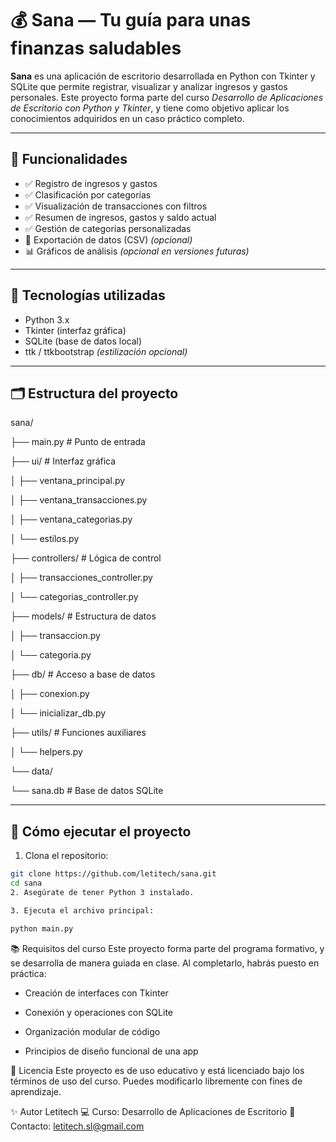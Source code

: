 # 💰 Sana — Tu guía para unas finanzas saludables

**Sana** es una aplicación de escritorio desarrollada en Python con Tkinter y SQLite que permite registrar, visualizar y analizar ingresos y gastos personales. Este proyecto forma parte del curso _Desarrollo de Aplicaciones de Escritorio con Python y Tkinter_, y tiene como objetivo aplicar los conocimientos adquiridos en un caso práctico completo.

---

## 🧩 Funcionalidades

- ✅ Registro de ingresos y gastos
- ✅ Clasificación por categorías
- ✅ Visualización de transacciones con filtros
- ✅ Resumen de ingresos, gastos y saldo actual
- ✅ Gestión de categorías personalizadas
- 🔄 Exportación de datos (CSV) *(opcional)*
- 📊 Gráficos de análisis *(opcional en versiones futuras)*

---

## 🧰 Tecnologías utilizadas

- Python 3.x
- Tkinter (interfaz gráfica)
- SQLite (base de datos local)
- ttk / ttkbootstrap *(estilización opcional)*

---

## 🗂 Estructura del proyecto

sana/

├── main.py # Punto de entrada

├── ui/ # Interfaz gráfica

│ ├── ventana_principal.py

│ ├── ventana_transacciones.py

│ ├── ventana_categorias.py

│ └── estilos.py

├── controllers/ # Lógica de control

│ ├── transacciones_controller.py

│ └── categorias_controller.py

├── models/ # Estructura de datos

│ ├── transaccion.py

│ └── categoria.py

├── db/ # Acceso a base de datos

│ ├── conexion.py

│ └── inicializar_db.py

├── utils/ # Funciones auxiliares

│ └── helpers.py

└── data/

└── sana.db # Base de datos SQLite


---

## 🚀 Cómo ejecutar el proyecto

1. Clona el repositorio:

```bash
git clone https://github.com/letitech/sana.git
cd sana
2. Asegúrate de tener Python 3 instalado.

3. Ejecuta el archivo principal:

python main.py
```

📚 Requisitos del curso
Este proyecto forma parte del programa formativo, y se desarrolla de manera guiada en clase. Al completarlo, habrás puesto en práctica:

* Creación de interfaces con Tkinter

* Conexión y operaciones con SQLite

* Organización modular de código

* Principios de diseño funcional de una app

📌 Licencia
Este proyecto es de uso educativo y está licenciado bajo los términos de uso del curso. Puedes modificarlo libremente con fines de aprendizaje.

✨ Autor
Letitech
💻 Curso: Desarrollo de Aplicaciones de Escritorio
📧 Contacto: letitech.sl@gmail.com
